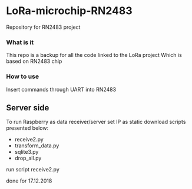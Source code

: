 # LoRa-microchip-RN2483
Repository for RN2483 project 
### What is it 
This repo is a backup for all the code linked to the LoRa project 
Which is based on RN2483 chip 
### How to use
Insert commands through UART into RN2483

## Server side
To run Raspberry as data receiver/server
set IP as static
download scripts presented below:
* receive2.py
* transform_data.py
* sqlite3.py
* drop_all.py

run script receive2.py

done for 17.12.2018
